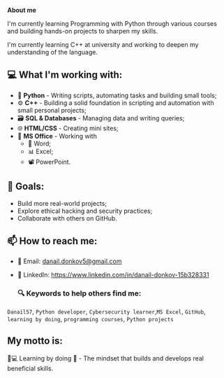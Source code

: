
**About me**

I'm currently learning Programming with Python through various courses and building hands-on projects to sharpen my skills.

I'm currently learning C++ at university and working to deepen my understanding of the language.

## 💻 What I'm working with:
- 🐍 **Python** - Writing scripts, automating tasks and building small tools;
- ⚙️ **C++** - Building a solid foundation in scripting and automation with small personal projects;
- 🗃️ **SQL & Databases** - Managing data and writing queries;
- 🌐 **HTML/CSS** - Creating mini sites;
- 💼 **MS Office** - Working with
  - 📄 Word;
  - 📊 Excel;
  - 📽️ PowerPoint.


## 🚀 Goals:
- Build more real-world projects;
- Explore ethical hacking and security practices;
- Collaborate with others on GitHub.

## 📫 How to reach me:
- 📧 Email: danail.donkov5@gmail.com

- 💼 LinkedIn: https://www.linkedin.com/in/danail-donkov-15b328331

  ### 🔍 Keywords to help others find me:

`Danail57`, `Python developer`, `Cybersecurity learner`,`MS Excel`, `GitHub`, `learning by doing`, `programming courses`, `Python projects`

## My motto is:
🧠💻 Learning by doing 🚀 -  The mindset that builds and develops real beneficial skills.
